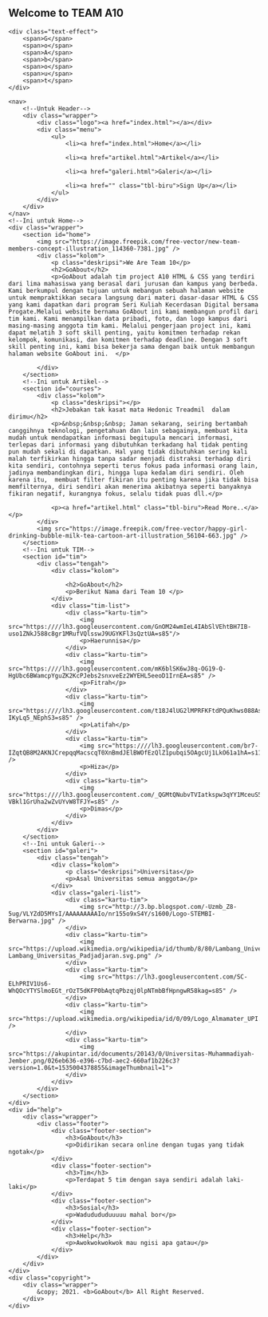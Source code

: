 ## Welcome to TEAM A10

<body>

    <div class="text-effect">
        <span>G</span>
        <span>o</span>
        <span>A</span>
        <span>b</span>
        <span>o</span>
        <span>u</span>
        <span>t</span>
    </div>
    
    <nav>
        <!--Untuk Header-->
        <div class="wrapper">
            <div class="logo"><a href="index.html"></a></div>
            <div class="menu">
                <ul>
                    <li><a href="index.html">Home</a></li>
                    
                    <li><a href="artikel.html">Artikel</a></li>

                    <li><a href="galeri.html">Galeri</a></li>
                    
                    <li><a href="" class="tbl-biru">Sign Up</a></li>
                </ul>
            </div>
        </div>
    </nav>
    <!--Ini untuk Home-->
    <div class="wrapper">
        <section id="home">
            <img src="https://image.freepik.com/free-vector/new-team-members-concept-illustration_114360-7381.jpg" />
            <div class="kolom">
                <p class="deskripsi">We Are Team 10</p>
                <h2>GoAbout</h2>
                <p>GoAbout adalah tim project A10 HTML & CSS yang terdiri dari lima mahasiswa yang berasal dari jurusan dan kampus yang berbeda. Kami berkumpul dengan tujuan untuk mebangun sebuah halaman website untuk mempraktikkan secara langsung dari materi dasar-dasar HTML & CSS yang kami dapatkan dari program Seri Kuliah Kecerdasan Digital bersama Progate.Melalui website bernama GoAbout ini kami membangun profil dari tim kami. Kami menampilkan data pribadi, foto, dan logo kampus dari masing-masing anggota tim kami. Melalui pengerjaan project ini, kami dapat melatih 3 soft skill penting, yaitu komitmen terhadap rekan kelompok, komunikasi, dan komitmen terhadap deadline. Dengan 3 soft skill penting ini, kami bisa bekerja sama dengan baik untuk membangun halaman website GoAbout ini.  </p>
                
            </div>
        </section>
        <!--Ini untuk Artikel-->
        <section id="courses">
            <div class="kolom">
                <p class="deskripsi"></p>
                <h2>Jebakan tak kasat mata Hedonic Treadmil  dalam dirimu</h2>
                <p>&nbsp;&nbsp;&nbsp; Jaman sekarang, seiring bertambah canggihnya teknologi, pengetahuan dan lain sebagainya, membuat kita mudah untuk mendapatkan informasi begitupula mencari informasi, terlepas dari informasi yang dibutuhkan terkadang hal tidak penting pun mudah sekali di dapatkan. Hal yang tidak dibutuhkan sering kali malah terfikirkan hingga tanpa sadar menjadi distraksi terhadap diri kita sendiri, contohnya seperti terus fokus pada informasi orang lain, jadinya membandingkan diri, hingga lupa kedalam diri sendiri. Oleh karena itu,  membuat filter fikiran itu penting karena jika tidak bisa memfilternya, diri sendiri akan menerima akibatnya seperti banyaknya fikiran negatif, kurangnya fokus, selalu tidak puas dll.</p>
                
                <p><a href="artikel.html" class="tbl-biru">Read More..</a></p>
            </div>
            <img src="https://image.freepik.com/free-vector/happy-girl-drinking-bubble-milk-tea-cartoon-art-illustration_56104-663.jpg" />
        </section>
        <!--Ini untuk TIM-->
        <section id="tim">
            <div class="tengah">
                <div class="kolom">
                    
                    <h2>GoAbout</h2>
                    <p>Berikut Nama dari Team 10 </p>
                </div>
                <div class="tim-list">
                    <div class="kartu-tim">
                        <img src="https:////lh3.googleusercontent.com/GnOM24wmIeL4IAbSlVEhtBH7IB-uso1ZNkJ588c8gr1MRufVQlsswJ9UGYKFl3sQztUA=s85"/>
                        <p>Haerunnisa</p>
                    </div>
                    <div class="kartu-tim">
                        <img src="https:////lh3.googleusercontent.com/mK6blSK6wJ8q-OG19-Q-HgUbc6BWamcpYguZK2KcPJebs2snxveEz2WYEHL5eeoD1IrnEA=s85" />
                        <p>Fitrah</p>
                    </div>
                    <div class="kartu-tim">
                        <img src="https:////lh3.googleusercontent.com/t18J4lUG2lMPRFKFtdPQuKhws088As8rWxpAxtWl4bbhwWxuPsmYvx-IKyLq5_NEphS3=s85" />
                        <p>Latifah</p>
                    </div>
                    <div class="kartu-tim">
                        <img src="https:////lh3.googleusercontent.com/br7-IZqtQB8M2AKNJCrepqqMacscqT0XnBmdJElBWOfEzQlZ1pubqi5OAgcUj1LkO61a1hA=s119" />
                        <p>Hiza</p>
                    </div>
                    <div class="kartu-tim">
                        <img src="https:////lh3.googleusercontent.com/_QGMtQNubvTVIatkspw3qYY1MceuS5VjkZ3jmqSGVn91tVv-VBkl1GrUha2wZvUYvW8TFJY=s85" />
                        <p>Dimas</p>
                    </div>
                </div>
            </div>
        </section>
        <!--Ini untuk Galeri-->
        <section id="galeri">
            <div class="tengah">
                <div class="kolom">
                    <p class="deskripsi">Universitas</p>
                    <p>Asal Universitas semua anggota</p>
                </div>
                <div class="galeri-list">
                    <div class="kartu-tim">
                        <img src="http://3.bp.blogspot.com/-Uzmb_Z8-5ug/VLYZdD5MYsI/AAAAAAAAAIo/nr155o9xS4Y/s1600/Logo-STEMBI-Berwarna.jpg" />
                    </div>
                    <div class="kartu-tim">
                        <img src="https://upload.wikimedia.org/wikipedia/id/thumb/8/80/Lambang_Universitas_Padjadjaran.svg/1200px-Lambang_Universitas_Padjadjaran.svg.png" />
                    </div>
                    <div class="kartu-tim">
                        <img src="https://lh3.googleusercontent.com/SC-ELhPRIV1Us6-WhQOcYTYSlmoEGt_rOzT5dKFP0bAqtqPbzqj0lpNTmbBfHpngwR58kag=s85" />
                    </div>
                    <div class="kartu-tim">
                        <img src="https://upload.wikimedia.org/wikipedia/id/0/09/Logo_Almamater_UPI.svg" />
                    </div>
                    <div class="kartu-tim">
                        <img src="https://akupintar.id/documents/20143/0/Universitas-Muhammadiyah-Jember.png/026eb636-e396-c7bd-aec2-660af1b226c3?version=1.0&t=1535004378855&imageThumbnail=1">
                    </div>
                </div>
            </div>
        </section>
    </div>
    <div id="help">
        <div class="wrapper">
            <div class="footer">
                <div class="footer-section">
                    <h3>GoAbout</h3>
                    <p>Didirikan secara online dengan tugas yang tidak ngotak</p>
                </div>
                <div class="footer-section">
                    <h3>Tim</h3>
                    <p>Terdapat 5 tim dengan saya sendiri adalah laki-laki</p>
                </div>
                <div class="footer-section">
                    <h3>Sosial</h3>
                    <p>Wadudududuuuuu mahal bor</p>
                </div>
                <div class="footer-section">
                    <h3>Help</h3>
                    <p>Awokwokwokwok mau ngisi apa gatau</p>
                </div>
            </div>
        </div>
    </div>
    <div class="copyright">
        <div class="wrapper">
            &copy; 2021. <b>GoAbout</b> All Right Reserved.
        </div>
    </div>
</body>
</html>

